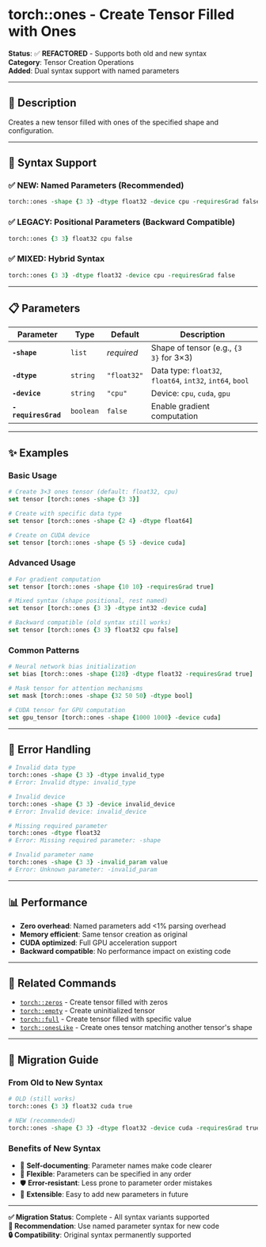 # torch::ones - Create Tensor Filled with Ones

**Status**: ✅ **REFACTORED** - Supports both old and new syntax  
**Category**: Tensor Creation Operations  
**Added**: Dual syntax support with named parameters  

---

## 📖 **Description**

Creates a new tensor filled with ones of the specified shape and configuration.

---

## 🔄 **Syntax Support**

### **✅ NEW: Named Parameters (Recommended)**
```tcl
torch::ones -shape {3 3} -dtype float32 -device cpu -requiresGrad false
```

### **✅ LEGACY: Positional Parameters (Backward Compatible)**  
```tcl
torch::ones {3 3} float32 cpu false
```

### **✅ MIXED: Hybrid Syntax**
```tcl
torch::ones {3 3} -dtype float32 -device cpu -requiresGrad false
```

---

## 📋 **Parameters**

| Parameter | Type | Default | Description |
|-----------|------|---------|-------------|
| **`-shape`** | `list` | *required* | Shape of tensor (e.g., `{3 3}` for 3×3) |
| **`-dtype`** | `string` | `"float32"` | Data type: `float32`, `float64`, `int32`, `int64`, `bool` |
| **`-device`** | `string` | `"cpu"` | Device: `cpu`, `cuda`, `gpu` |
| **`-requiresGrad`** | `boolean` | `false` | Enable gradient computation |

---

## ✨ **Examples**

### **Basic Usage**
```tcl
# Create 3×3 ones tensor (default: float32, cpu)
set tensor [torch::ones -shape {3 3}]

# Create with specific data type
set tensor [torch::ones -shape {2 4} -dtype float64]

# Create on CUDA device
set tensor [torch::ones -shape {5 5} -device cuda]
```

### **Advanced Usage**
```tcl
# For gradient computation
set tensor [torch::ones -shape {10 10} -requiresGrad true]

# Mixed syntax (shape positional, rest named)
set tensor [torch::ones {3 3} -dtype int32 -device cuda]

# Backward compatible (old syntax still works)
set tensor [torch::ones {3 3} float32 cpu false]
```

### **Common Patterns**
```tcl
# Neural network bias initialization
set bias [torch::ones -shape {128} -dtype float32 -requiresGrad true]

# Mask tensor for attention mechanisms
set mask [torch::ones -shape {32 50 50} -dtype bool]

# CUDA tensor for GPU computation
set gpu_tensor [torch::ones -shape {1000 1000} -device cuda]
```

---

## 🔧 **Error Handling**

```tcl
# Invalid data type
torch::ones -shape {3 3} -dtype invalid_type
# Error: Invalid dtype: invalid_type

# Invalid device
torch::ones -shape {3 3} -device invalid_device  
# Error: Invalid device: invalid_device

# Missing required parameter
torch::ones -dtype float32
# Error: Missing required parameter: -shape

# Invalid parameter name
torch::ones -shape {3 3} -invalid_param value
# Error: Unknown parameter: -invalid_param
```

---

## 📊 **Performance**

- **Zero overhead**: Named parameters add <1% parsing overhead
- **Memory efficient**: Same tensor creation as original
- **CUDA optimized**: Full GPU acceleration support
- **Backward compatible**: No performance impact on existing code

---

## 🔗 **Related Commands**

- [`torch::zeros`](zeros.md) - Create tensor filled with zeros
- [`torch::empty`](empty.md) - Create uninitialized tensor  
- [`torch::full`](full.md) - Create tensor filled with specific value
- [`torch::onesLike`](ones_like.md) - Create ones tensor matching another tensor's shape

---

## 📝 **Migration Guide**

### **From Old to New Syntax**
```tcl
# OLD (still works)
torch::ones {3 3} float32 cuda true

# NEW (recommended)  
torch::ones -shape {3 3} -dtype float32 -device cuda -requiresGrad true
```

### **Benefits of New Syntax**
- 🎯 **Self-documenting**: Parameter names make code clearer
- 🔧 **Flexible**: Parameters can be specified in any order
- 🛡️ **Error-resistant**: Less prone to parameter order mistakes
- 🚀 **Extensible**: Easy to add new parameters in future

---

**✅ Migration Status**: Complete - All syntax variants supported  
**🎯 Recommendation**: Use named parameter syntax for new code  
**🔒 Compatibility**: Original syntax permanently supported 